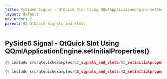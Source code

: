 ```yaml
---
title: PySide6 Signal - QtQuick Slot Using QQmlApplicationEngine.setInitialProperties()
layout: default
nav_order: 2
parent: 02 QtQuick Signals and Slots
---
```


## PySide6 Signal - QtQuick Slot Using QQmlApplicationEngine.setInitialProperties()

```qml
{% include src/qtquickexamples/02_signals_and_slots/02_setinitialproperties.qml %}
```

```python
{% include src/qtquickexamples/02_signals_and_slots/02_setinitialproperties.py %}
```